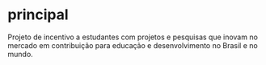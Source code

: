 # principal
Projeto de incentivo a estudantes com projetos e pesquisas que inovam no mercado em contribuição para educação e desenvolvimento no Brasil e no mundo.
